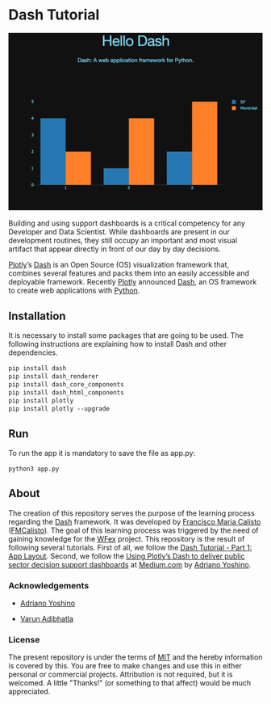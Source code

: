 # Dash Tutorial

<img src="https://github.com/FMCalisto/dash-tutorial/blob/master/assets/banner.png?raw=true">

Building and using support dashboards is a critical competency for any Developer and Data Scientist. While dashboards are present in our development routines, they still occupy an important and most visual artifact that appear directly in front of our day by day decisions.

[Plotly](https://plot.ly/)’s [Dash](https://plot.ly/products/dash/) is an Open Source (OS) visualization framework that, combines several features and packs them into an easily accessible and deployable framework. Recently [Plotly](https://plot.ly/) announced [Dash](https://plot.ly/products/dash/), an OS framework to create web applications with [Python](https://www.python.org/).

## Installation

It is necessary to install some packages that are going to be used. The following instructions are explaining how to install Dash and other dependencies.

```
pip install dash
pip install dash_renderer
pip install dash_core_components
pip install dash_html_components
pip install plotly
pip install plotly --upgrade
```

## Run

To run the app it is mandatory to save the file as app.py:

```
python3 app.py
```

## About

The creation of this repository serves the purpose of the learning process regarding the [Dash](https://plot.ly/products/dash/) framework. It was developed by [Francisco Maria Calisto](http://www.franciscocalisto.me/) ([FMCalisto](https://github.com/FMCalisto)). The goal of this learning process was triggered by the need of gaining knowledge for the [WFex](https://github.com/opprDev/wfex) project. This repository is the result of following several tutorials. First of all, we follow the [Dash Tutorial - Part 1: App Layout](https://dash.plot.ly/getting-started). Second, we follow the [Using Plotly’s Dash to deliver public sector decision support dashboards](https://medium.com/a-r-g-o/using-plotlys-dash-to-deliver-public-sector-decision-support-dashboards-ac863fa829fb) at [Medium.com](https://medium.com/) by [Adriano Yoshino](https://medium.com/@iamyoshi).

### Acknowledgements

- [Adriano Yoshino](https://medium.com/@iamyoshi)

- [Varun Adibhatla](https://medium.com/@vr00n)

### License

The present repository is under the terms of [MIT](LICENSE) and the hereby information is covered by this. You are free to make changes and use this in either personal or commercial projects. Attribution is not required, but it is welcomed. A little "Thanks!" (or something to that affect) would be much appreciated.
